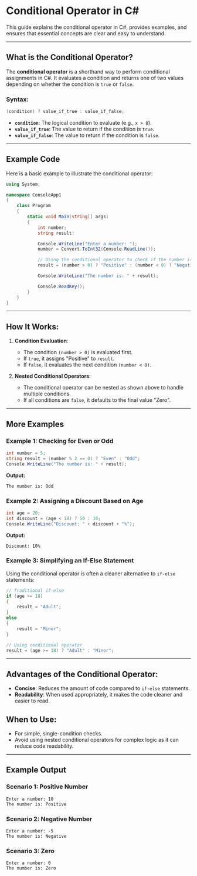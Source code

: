 # Conditional Operator in C#

This guide explains the conditional operator in C#, provides examples, and ensures that essential concepts are clear and easy to understand.

---

## What is the Conditional Operator?
The **conditional operator** is a shorthand way to perform conditional assignments in C#. It evaluates a condition and returns one of two values depending on whether the condition is `true` or `false`.

### Syntax:
```csharp
(condition) ? value_if_true : value_if_false;
```

- **`condition`**: The logical condition to evaluate (e.g., `x > 0`).
- **`value_if_true`**: The value to return if the condition is `true`.
- **`value_if_false`**: The value to return if the condition is `false`.

---

## Example Code
Here is a basic example to illustrate the conditional operator:

```csharp
using System;

namespace ConsoleApp1
{
    class Program
    {
        static void Main(string[] args)
        {
            int number;
            string result;

            Console.WriteLine("Enter a number: ");
            number = Convert.ToInt32(Console.ReadLine());

            // Using the conditional operator to check if the number is positive, negative, or zero
            result = (number > 0) ? "Positive" : (number < 0) ? "Negative" : "Zero";

            Console.WriteLine("The number is: " + result);

            Console.ReadKey();
        }
    }
}
```

---

## How It Works:
1. **Condition Evaluation**:
   - The condition `(number > 0)` is evaluated first.
   - If `true`, it assigns "Positive" to `result`.
   - If `false`, it evaluates the next condition `(number < 0)`.

2. **Nested Conditional Operators**:
   - The conditional operator can be nested as shown above to handle multiple conditions.
   - If all conditions are `false`, it defaults to the final value "Zero".

---

## More Examples
### Example 1: Checking for Even or Odd
```csharp
int number = 5;
string result = (number % 2 == 0) ? "Even" : "Odd";
Console.WriteLine("The number is: " + result);
```
**Output:**
```
The number is: Odd
```

### Example 2: Assigning a Discount Based on Age
```csharp
int age = 20;
int discount = (age < 18) ? 50 : 10;
Console.WriteLine("Discount: " + discount + "%");
```
**Output:**
```
Discount: 10%
```

### Example 3: Simplifying an If-Else Statement
Using the conditional operator is often a cleaner alternative to `if-else` statements:
```csharp
// Traditional if-else
if (age >= 18)
{
    result = "Adult";
}
else
{
    result = "Minor";
}

// Using conditional operator
result = (age >= 18) ? "Adult" : "Minor";
```

---

## Advantages of the Conditional Operator:
- **Concise**: Reduces the amount of code compared to `if-else` statements.
- **Readability**: When used appropriately, it makes the code cleaner and easier to read.

## When to Use:
- For simple, single-condition checks.
- Avoid using nested conditional operators for complex logic as it can reduce code readability.

---

## Example Output
### Scenario 1: Positive Number
```
Enter a number: 10
The number is: Positive
```

### Scenario 2: Negative Number
```
Enter a number: -5
The number is: Negative
```

### Scenario 3: Zero
```
Enter a number: 0
The number is: Zero
```


